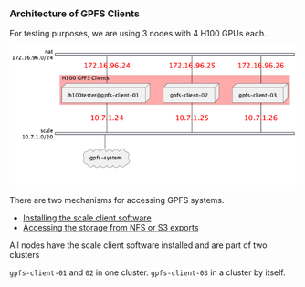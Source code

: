 ### Architecture of GPFS Clients

For testing purposes, we are using 3 nodes with 4 H100 GPUs each.

![](docs/diagrams/baremetal-testing-1-diagram.png)

There are two mechanisms for accessing GPFS systems.

- [Installing the scale client software](installing-on-baremetal.md)
- [Accessing the storage from NFS or S3 exports](configuring-cluster-exports.md)

All nodes have the scale client software installed and are part of two clusters

`gpfs-client-01` and `02` in one cluster.
`gpfs-client-03` in a cluster by itself.
